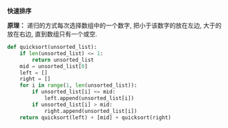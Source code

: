 **快速排序**

**原理：** 递归的方式每次选择数组中的一个数字, 把小于该数字的放在左边, 大于的放在右边, 直到数组只有一个或空.

``` python
def quicksort(unsorted_list):
    if len(unsorted_list) <= 1:
        return unsorted_list
    mid = unsorted_list[0]
    left = []
    right = []
    for i in range(1, len(unsorted_list)):
        if unsorted_list[i] <= mid:
            left.append(unsorted_list[i])
        if unsorted_list[i] > mid:
            right.append(unsorted_list[i])
    return quicksort(left) + [mid] + quicksort(right)

```
 